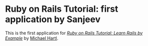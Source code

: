 # Ruby on Rails Tutorial: first application by Sanjeev

This is the first application for
[*Ruby on Rails Tutorial: Learn Rails by Example*](http://railstutorial.org/) 
by [Michael Hartl](http://michaelhartl.com/).